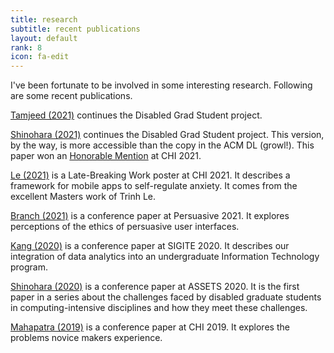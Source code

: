 ```yaml
---
title: research
subtitle: recent publications
layout: default
rank: 8
icon: fa-edit
---
```


I've been fortunate to be involved in some interesting research. Following are some recent publications.

[Tamjeed (2021)](assets/Tamjeed2021.pdf) continues the Disabled Grad Student project.

[Shinohara (2021)](assets/Shinohara2021.pdf) continues the Disabled Grad Student project. This version, by the way, is more accessible than the copy in the ACM DL (growl!). This paper won an [Honorable Mention](assets/honmention2021.pdf) at CHI 2021.

[Le (2021)](assets/Le2021.pdf) is a Late-Breaking Work poster at CHI 2021. It describes a framework for mobile apps to self-regulate anxiety. It comes from the excellent Masters work of Trinh Le.

[Branch (2021)](assets/Branch2021.pdf) is a conference paper at Persuasive 2021. It explores perceptions of the ethics of persuasive user interfaces.

[Kang (2020)](assets/Kang2020.pdf) is a conference paper at SIGITE 2020. It describes our integration of data analytics into an undergraduate Information Technology program.

[Shinohara (2020)](assets/Shinohara2020.pdf) is a conference paper at ASSETS 2020. It is the first paper in a series about the challenges faced by disabled graduate students in computing-intensive disciplines and how they meet these challenges.

[Mahapatra (2019)](assets/Mahapatra2019.pdf) is a conference paper at CHI 2019. It explores the problems novice makers experience.
